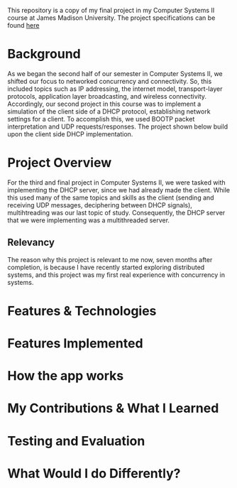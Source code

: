 This repository is a copy of my final project in my Computer Systems II course at James Madison University. The project specifications can be found [here](https://w3.cs.jmu.edu/kirkpams/361/projects/p3-dhcp.shtml)


# Background
As we began the second half of our semester in Computer Systems II, we shifted our focus to networked concurrency and connectivity. So, this included topics such as IP addressing, the internet model, transport-layer protocols, application layer broadcasting, and wireless connectivity. Accordingly, our second project in this course was to implement a simulation of the client side of a DHCP protocol, establishing network settings for a client. To accomplish this, we used BOOTP packet interpretation and UDP requests/responses. The project shown below build upon the client side DHCP implementation.

# Project Overview
For the third and final project in Computer Systems II, we were tasked with implementing the DHCP server, since we had already made the client. While this used many of the same topics and skills as the client (sending and receiving UDP messages, deciphering between DHCP signals), multihtreading was our last topic of study. Consequently, the DHCP server that we were implementing was a multithreaded server.

## Relevancy
The reason why this project is relevant to me now, seven months after completion, is because I have recently started exploring distributed systems, and this project was my first real experience with concurrency in systems.

# Features & Technologies


# Features Implemented


# How the app works


# My Contributions & What I Learned


# Testing and Evaluation


# What Would I do Differently?
